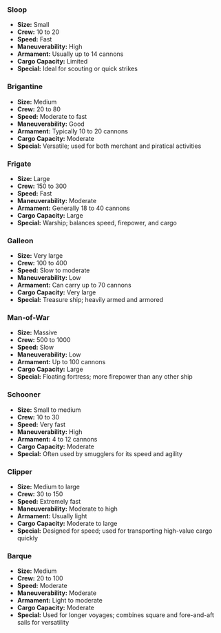 ### Sloop

- **Size:** Small
- **Crew:** 10 to 20
- **Speed:** Fast
- **Maneuverability:** High
- **Armament:** Usually up to 14 cannons
- **Cargo Capacity:** Limited
- **Special:** Ideal for scouting or quick strikes

### Brigantine

- **Size:** Medium
- **Crew:** 20 to 80
- **Speed:** Moderate to fast
- **Maneuverability:** Good
- **Armament:** Typically 10 to 20 cannons
- **Cargo Capacity:** Moderate
- **Special:** Versatile; used for both merchant and piratical activities

### Frigate

- **Size:** Large
- **Crew:** 150 to 300
- **Speed:** Fast
- **Maneuverability:** Moderate
- **Armament:** Generally 18 to 40 cannons
- **Cargo Capacity:** Large
- **Special:** Warship; balances speed, firepower, and cargo

### Galleon

- **Size:** Very large
- **Crew:** 100 to 400
- **Speed:** Slow to moderate
- **Maneuverability:** Low
- **Armament:** Can carry up to 70 cannons
- **Cargo Capacity:** Very large
- **Special:** Treasure ship; heavily armed and armored

### Man-of-War

- **Size:** Massive
- **Crew:** 500 to 1000
- **Speed:** Slow
- **Maneuverability:** Low
- **Armament:** Up to 100 cannons
- **Cargo Capacity:** Large
- **Special:** Floating fortress; more firepower than any other ship
### Schooner

- **Size:** Small to medium
- **Crew:** 10 to 30
- **Speed:** Very fast
- **Maneuverability:** High
- **Armament:** 4 to 12 cannons
- **Cargo Capacity:** Moderate
- **Special:** Often used by smugglers for its speed and agility

### Clipper

- **Size:** Medium to large
- **Crew:** 30 to 150
- **Speed:** Extremely fast
- **Maneuverability:** Moderate to high
- **Armament:** Usually light
- **Cargo Capacity:** Moderate to large
- **Special:** Designed for speed; used for transporting high-value cargo quickly

### Barque

- **Size:** Medium
- **Crew:** 20 to 100
- **Speed:** Moderate
- **Maneuverability:** Moderate
- **Armament:** Light to moderate
- **Cargo Capacity:** Moderate
- **Special:** Used for longer voyages; combines square and fore-and-aft sails for versatility